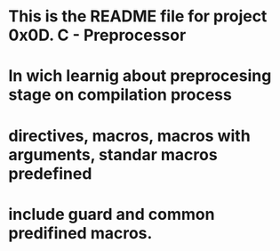 # This is the README file for project 0x0D. C - Preprocessor
# In wich learnig about preprocesing stage on compilation process
# directives, macros, macros with arguments, standar macros predefined
# include guard and common predifined macros.
#
#
#
#
#
#
#
#
#
#
 
